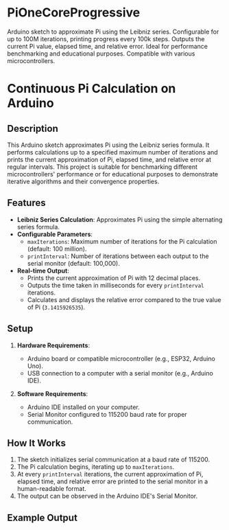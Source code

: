 # PiOneCoreProgressive
Arduino sketch to approximate Pi using the Leibniz series. Configurable for up to 100M iterations, printing progress every 100k steps. Outputs the current Pi value, elapsed time, and relative error. Ideal for performance benchmarking and educational purposes. Compatible with various microcontrollers.

# Continuous Pi Calculation on Arduino

## Description
This Arduino sketch approximates Pi using the Leibniz series formula. It performs calculations up to a specified maximum number of iterations and prints the current approximation of Pi, elapsed time, and relative error at regular intervals. This project is suitable for benchmarking different microcontrollers' performance or for educational purposes to demonstrate iterative algorithms and their convergence properties.

## Features

- **Leibniz Series Calculation**: Approximates Pi using the simple alternating series formula.
- **Configurable Parameters**:
  - `maxIterations`: Maximum number of iterations for the Pi calculation (default: 100 million).
  - `printInterval`: Number of iterations between each output to the serial monitor (default: 100,000).
- **Real-time Output**:
  - Prints the current approximation of Pi with 12 decimal places.
  - Outputs the time taken in milliseconds for every `printInterval` iterations.
  - Calculates and displays the relative error compared to the true value of Pi (`3.1415926535`).

## Setup

1. **Hardware Requirements**:
   - Arduino board or compatible microcontroller (e.g., ESP32, Arduino Uno).
   - USB connection to a computer with a serial monitor (e.g., Arduino IDE).

2. **Software Requirements**:
   - Arduino IDE installed on your computer.
   - Serial Monitor configured to 115200 baud rate for proper communication.

## How It Works

1. The sketch initializes serial communication at a baud rate of 115200.
2. The Pi calculation begins, iterating up to `maxIterations`.
3. At every `printInterval` iterations, the current approximation of Pi, elapsed time, and relative error are printed to the serial monitor in a human-readable format.
4. The output can be observed in the Arduino IDE's Serial Monitor.

## Example Output


